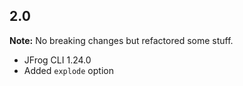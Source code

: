 ## 2.0

**Note:** No breaking changes but refactored some stuff.

* JFrog CLI 1.24.0
* Added `explode` option
